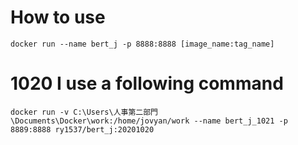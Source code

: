 # How to use
```
docker run --name bert_j -p 8888:8888 [image_name:tag_name]
```

# 1020 I use a following command
```
docker run -v C:\Users\人事第二部門\Documents\Docker\work:/home/jovyan/work --name bert_j_1021 -p 8889:8888 ry1537/bert_j:20201020
```